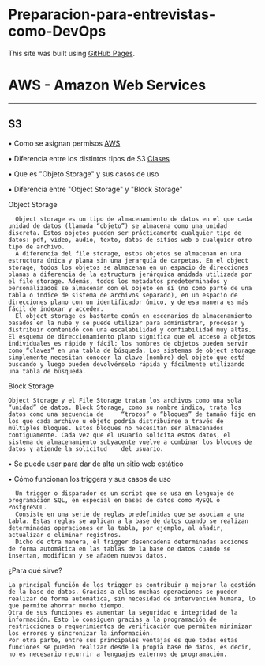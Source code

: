 # Preparacion-para-entrevistas-como-DevOps


This site was built using [GitHub Pages](https://pages.github.com/).

# AWS    - Amazon Web Services
-------------------------------------------------------------------------------------------------------------------

## S3
•	Como se asignan permisos  [AWS](https://docs.aws.amazon.com/AmazonS3/latest/user-guide/set-permissions.html)

•	Diferencia entre los distintos tipos de S3  [Clases](https://aws.amazon.com/s3/storage-classes/)

•	Que es "Objeto Storage" y sus casos de uso

•	Diferencia entre "Object Storage" y "Block Storage"  

  Object Storage

      Object storage es un tipo de almacenamiento de datos en el que cada unidad de datos (llamada “objeto”) se almacena como una unidad discreta. Estos objetos pueden ser prácticamente cualquier tipo de datos: pdf, video, audio, texto, datos de sitios web o cualquier otro tipo de archivo. 
      A diferencia del file storage, estos objetos se almacenan en una estructura única y plana sin una jerarquía de carpetas. En el object storage, todos los objetos se almacenan en un espacio de direcciones planas a diferencia de la estructura jerárquica anidada utilizada por el file storage. Además, todos los metadatos predeterminados y personalizados se almacenan con el objeto en sí (no como parte de una tabla o índice de sistema de archivos separado), en un espacio de direcciones plano con un identificador único, y de esa manera es más fácil de indexar y acceder. 
      El object storage es bastante común en escenarios de almacenamiento basados en la nube y se puede utilizar para administrar, procesar y distribuir contenido con una escalabilidad y confiabilidad muy altas. El esquema de direccionamiento plano significa que el acceso a objetos individuales es rápido y fácil: los nombres de objetos pueden servir como “claves” en una tabla de búsqueda. Los sistemas de object storage simplemente necesitan conocer la clave (nombre) del objeto que está buscando y luego pueden devolvérselo rápida y fácilmente utilizando una tabla de búsqueda.

  
  Block Storage

    Object Storage y el File Storage tratan los archivos como una sola “unidad” de datos. Block Storage, como su nombre indica, trata los datos como una secuencia de     “trozos” o “bloques” de tamaño fijo en los que cada archivo u objeto podría distribuirse a través de múltiples bloques. Estos bloques no necesitan ser almacenados    contiguamente. Cada vez que el usuario solicita estos datos, el sistema de almacenamiento subyacente vuelve a combinar los bloques de datos y atiende la solicitud    del usuario.
  
  
  


•	Se puede usar para dar de alta un sitio web estático

•	Cómo funcionan los triggers y sus casos de uso

      Un trigger o disparador es un script que se usa en lenguaje de programación SQL, en especial en bases de datos como MySQL o PostgreSQL.
      Consiste en una serie de reglas predefinidas que se asocian a una tabla. Estas reglas se aplican a la base de datos cuando se realizan determinadas operaciones en la tabla, por ejemplo, al añadir, actualizar o eliminar registros.
      Dicho de otra manera, el trigger desencadena determinadas acciones de forma automática en las tablas de la base de datos cuando se insertan, modifican y se añaden nuevos datos.
  
  ¿Para qué sirve?
  
    La principal función de los trigger es contribuir a mejorar la gestión de la base de datos. Gracias a ellos muchas operaciones se pueden realizar de forma automática, sin necesidad de intervención humana, lo que permite ahorrar mucho tiempo. 
    Otra de sus funciones es aumentar la seguridad e integridad de la información. Esto lo consiguen gracias a la programación de restricciones o requerimientos de verificación que permiten minimizar los errores y sincronizar la información. 
    Por otra parte, entre sus principales ventajas es que todas estas funciones se pueden realizar desde la propia base de datos, es decir, no es necesario recurrir a lenguajes externos de programación.
  



